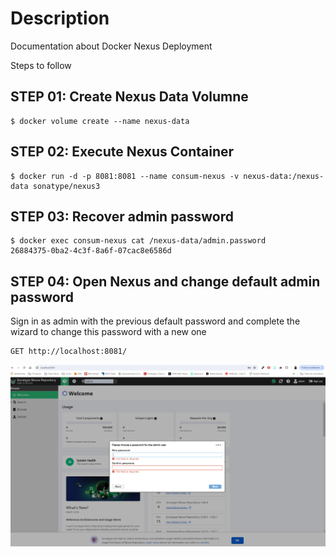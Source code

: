 # Description
Documentation about Docker Nexus Deployment

Steps to follow 

## STEP 01: Create Nexus Data Volumne

```
$ docker volume create --name nexus-data
```

## STEP 02: Execute Nexus Container

```
$ docker run -d -p 8081:8081 --name consum-nexus -v nexus-data:/nexus-data sonatype/nexus3
```

## STEP 03: Recover admin password

```
$ docker exec consum-nexus cat /nexus-data/admin.password
26884375-0ba2-4c3f-8a6f-07cac8e6586d
```

## STEP 04: Open Nexus and change default admin password

Sign in as admin with the previous default password and complete the wizard to change this password with a new one

```
GET http://localhost:8081/
```

![Nexus password](./images/nexus-new-password.png "Nexus password")